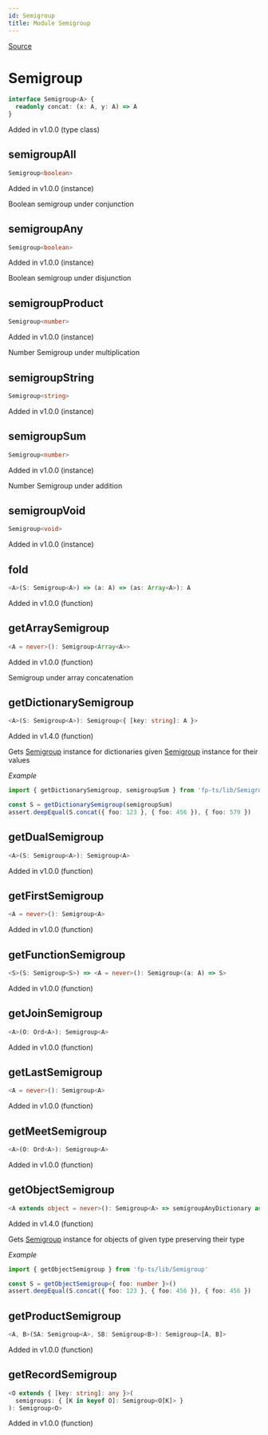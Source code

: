 ```yaml
---
id: Semigroup
title: Module Semigroup
---
```


[Source](https://github.com/gcanti/fp-ts/blob/master/src/Semigroup.ts)

# Semigroup

```ts
interface Semigroup<A> {
  readonly concat: (x: A, y: A) => A
}
```

Added in v1.0.0 (type class)

## semigroupAll

```ts
Semigroup<boolean>
```

Added in v1.0.0 (instance)

Boolean semigroup under conjunction

## semigroupAny

```ts
Semigroup<boolean>
```

Added in v1.0.0 (instance)

Boolean semigroup under disjunction

## semigroupProduct

```ts
Semigroup<number>
```

Added in v1.0.0 (instance)

Number Semigroup under multiplication

## semigroupString

```ts
Semigroup<string>
```

Added in v1.0.0 (instance)

## semigroupSum

```ts
Semigroup<number>
```

Added in v1.0.0 (instance)

Number Semigroup under addition

## semigroupVoid

```ts
Semigroup<void>
```

Added in v1.0.0 (instance)

## fold

```ts
<A>(S: Semigroup<A>) => (a: A) => (as: Array<A>): A
```

Added in v1.0.0 (function)

## getArraySemigroup

```ts
<A = never>(): Semigroup<Array<A>>
```

Added in v1.0.0 (function)

Semigroup under array concatenation

## getDictionarySemigroup

```ts
<A>(S: Semigroup<A>): Semigroup<{ [key: string]: A }>
```

Added in v1.4.0 (function)

Gets [Semigroup](./Semigroup.md) instance for dictionaries given [Semigroup](./Semigroup.md) instance for their values

_Example_

```ts
import { getDictionarySemigroup, semigroupSum } from 'fp-ts/lib/Semigroup'

const S = getDictionarySemigroup(semigroupSum)
assert.deepEqual(S.concat({ foo: 123 }, { foo: 456 }), { foo: 579 })
```

## getDualSemigroup

```ts
<A>(S: Semigroup<A>): Semigroup<A>
```

Added in v1.0.0 (function)

## getFirstSemigroup

```ts
<A = never>(): Semigroup<A>
```

Added in v1.0.0 (function)

## getFunctionSemigroup

```ts
<S>(S: Semigroup<S>) => <A = never>(): Semigroup<(a: A) => S>
```

Added in v1.0.0 (function)

## getJoinSemigroup

```ts
<A>(O: Ord<A>): Semigroup<A>
```

Added in v1.0.0 (function)

## getLastSemigroup

```ts
<A = never>(): Semigroup<A>
```

Added in v1.0.0 (function)

## getMeetSemigroup

```ts
<A>(O: Ord<A>): Semigroup<A>
```

Added in v1.0.0 (function)

## getObjectSemigroup

```ts
<A extends object = never>(): Semigroup<A> => semigroupAnyDictionary as any
```

Added in v1.4.0 (function)

Gets [Semigroup](./Semigroup.md) instance for objects of given type preserving their type

_Example_

```ts
import { getObjectSemigroup } from 'fp-ts/lib/Semigroup'

const S = getObjectSemigroup<{ foo: number }>()
assert.deepEqual(S.concat({ foo: 123 }, { foo: 456 }), { foo: 456 })
```

## getProductSemigroup

```ts
<A, B>(SA: Semigroup<A>, SB: Semigroup<B>): Semigroup<[A, B]>
```

Added in v1.0.0 (function)

## getRecordSemigroup

```ts
<O extends { [key: string]: any }>(
  semigroups: { [K in keyof O]: Semigroup<O[K]> }
): Semigroup<O>
```

Added in v1.0.0 (function)
